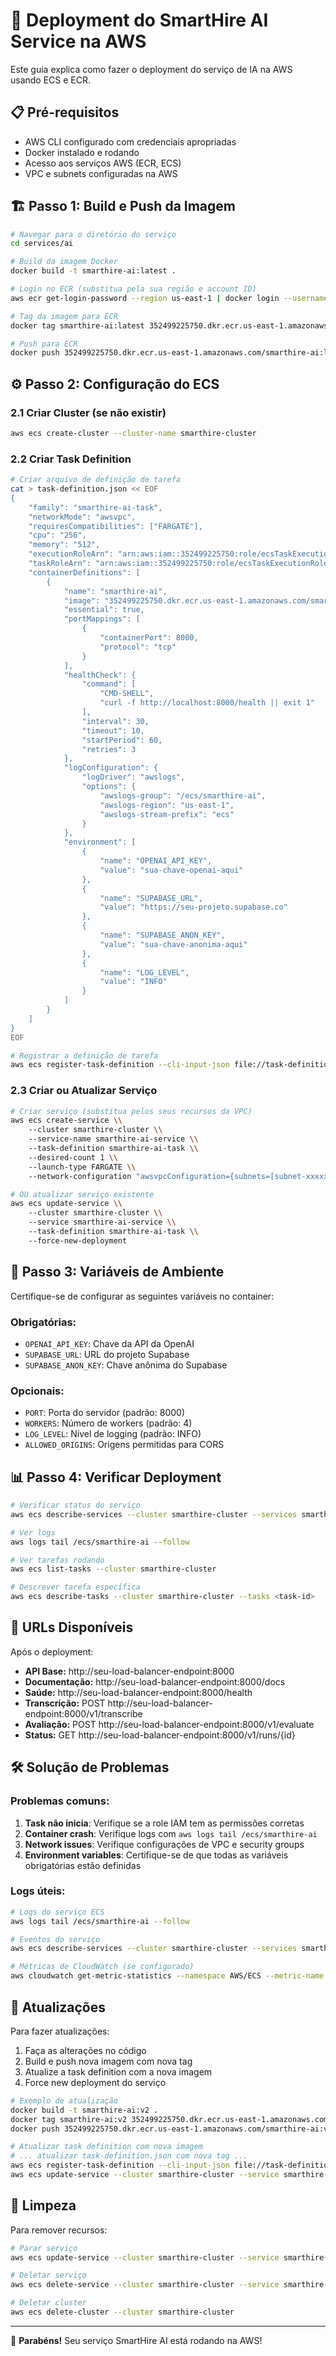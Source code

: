 # 🚀 Deployment do SmartHire AI Service na AWS

Este guia explica como fazer o deployment do serviço de IA na AWS usando ECS e ECR.

## 📋 Pré-requisitos

- AWS CLI configurado com credenciais apropriadas
- Docker instalado e rodando
- Acesso aos serviços AWS (ECR, ECS)
- VPC e subnets configuradas na AWS

## 🏗️ Passo 1: Build e Push da Imagem

```bash
# Navegar para o diretório do serviço
cd services/ai

# Build da imagem Docker
docker build -t smarthire-ai:latest .

# Login no ECR (substitua pela sua região e account ID)
aws ecr get-login-password --region us-east-1 | docker login --username AWS --password-stdin 352499225750.dkr.ecr.us-east-1.amazonaws.com

# Tag da imagem para ECR
docker tag smarthire-ai:latest 352499225750.dkr.ecr.us-east-1.amazonaws.com/smarthire-ai:latest

# Push para ECR
docker push 352499225750.dkr.ecr.us-east-1.amazonaws.com/smarthire-ai:latest
```

## ⚙️ Passo 2: Configuração do ECS

### 2.1 Criar Cluster (se não existir)

```bash
aws ecs create-cluster --cluster-name smarthire-cluster
```

### 2.2 Criar Task Definition

```bash
# Criar arquivo de definição de tarefa
cat > task-definition.json << EOF
{
    "family": "smarthire-ai-task",
    "networkMode": "awsvpc",
    "requiresCompatibilities": ["FARGATE"],
    "cpu": "256",
    "memory": "512",
    "executionRoleArn": "arn:aws:iam::352499225750:role/ecsTaskExecutionRole",
    "taskRoleArn": "arn:aws:iam::352499225750:role/ecsTaskExecutionRole",
    "containerDefinitions": [
        {
            "name": "smarthire-ai",
            "image": "352499225750.dkr.ecr.us-east-1.amazonaws.com/smarthire-ai:latest",
            "essential": true,
            "portMappings": [
                {
                    "containerPort": 8000,
                    "protocol": "tcp"
                }
            ],
            "healthCheck": {
                "command": [
                    "CMD-SHELL",
                    "curl -f http://localhost:8000/health || exit 1"
                ],
                "interval": 30,
                "timeout": 10,
                "startPeriod": 60,
                "retries": 3
            },
            "logConfiguration": {
                "logDriver": "awslogs",
                "options": {
                    "awslogs-group": "/ecs/smarthire-ai",
                    "awslogs-region": "us-east-1",
                    "awslogs-stream-prefix": "ecs"
                }
            },
            "environment": [
                {
                    "name": "OPENAI_API_KEY",
                    "value": "sua-chave-openai-aqui"
                },
                {
                    "name": "SUPABASE_URL",
                    "value": "https://seu-projeto.supabase.co"
                },
                {
                    "name": "SUPABASE_ANON_KEY",
                    "value": "sua-chave-anonima-aqui"
                },
                {
                    "name": "LOG_LEVEL",
                    "value": "INFO"
                }
            ]
        }
    ]
}
EOF

# Registrar a definição de tarefa
aws ecs register-task-definition --cli-input-json file://task-definition.json
```

### 2.3 Criar ou Atualizar Serviço

```bash
# Criar serviço (substitua pelos seus recursos da VPC)
aws ecs create-service \\
    --cluster smarthire-cluster \\
    --service-name smarthire-ai-service \\
    --task-definition smarthire-ai-task \\
    --desired-count 1 \\
    --launch-type FARGATE \\
    --network-configuration "awsvpcConfiguration={subnets=[subnet-xxxxx,subnet-yyyyy],securityGroups=[sg-xxxxx],assignPublicIp=ENABLED}"

# OU atualizar serviço existente
aws ecs update-service \\
    --cluster smarthire-cluster \\
    --service smarthire-ai-service \\
    --task-definition smarthire-ai-task \\
    --force-new-deployment
```

## 🔧 Passo 3: Variáveis de Ambiente

Certifique-se de configurar as seguintes variáveis no container:

### Obrigatórias:
- `OPENAI_API_KEY`: Chave da API da OpenAI
- `SUPABASE_URL`: URL do projeto Supabase
- `SUPABASE_ANON_KEY`: Chave anônima do Supabase

### Opcionais:
- `PORT`: Porta do servidor (padrão: 8000)
- `WORKERS`: Número de workers (padrão: 4)
- `LOG_LEVEL`: Nível de logging (padrão: INFO)
- `ALLOWED_ORIGINS`: Origens permitidas para CORS

## 📊 Passo 4: Verificar Deployment

```bash
# Verificar status do serviço
aws ecs describe-services --cluster smarthire-cluster --services smarthire-ai-service

# Ver logs
aws logs tail /ecs/smarthire-ai --follow

# Ver tarefas rodando
aws ecs list-tasks --cluster smarthire-cluster

# Descrever tarefa específica
aws ecs describe-tasks --cluster smarthire-cluster --tasks <task-id>
```

## 🔗 URLs Disponíveis

Após o deployment:

- **API Base:** http://seu-load-balancer-endpoint:8000
- **Documentação:** http://seu-load-balancer-endpoint:8000/docs
- **Saúde:** http://seu-load-balancer-endpoint:8000/health
- **Transcrição:** POST http://seu-load-balancer-endpoint:8000/v1/transcribe
- **Avaliação:** POST http://seu-load-balancer-endpoint:8000/v1/evaluate
- **Status:** GET http://seu-load-balancer-endpoint:8000/v1/runs/{id}

## 🛠️ Solução de Problemas

### Problemas comuns:

1. **Task não inicia**: Verifique se a role IAM tem as permissões corretas
2. **Container crash**: Verifique logs com `aws logs tail /ecs/smarthire-ai`
3. **Network issues**: Verifique configurações de VPC e security groups
4. **Environment variables**: Certifique-se de que todas as variáveis obrigatórias estão definidas

### Logs úteis:

```bash
# Logs do serviço ECS
aws logs tail /ecs/smarthire-ai --follow

# Eventos do serviço
aws ecs describe-services --cluster smarthire-cluster --services smarthire-ai-service

# Métricas de CloudWatch (se configurado)
aws cloudwatch get-metric-statistics --namespace AWS/ECS --metric-name CPUUtilization --dimensions Name=ServiceName,Value=smarthire-ai-service
```

## 🔄 Atualizações

Para fazer atualizações:

1. Faça as alterações no código
2. Build e push nova imagem com nova tag
3. Atualize a task definition com a nova imagem
4. Force new deployment do serviço

```bash
# Exemplo de atualização
docker build -t smarthire-ai:v2 .
docker tag smarthire-ai:v2 352499225750.dkr.ecr.us-east-1.amazonaws.com/smarthire-ai:v2
docker push 352499225750.dkr.ecr.us-east-1.amazonaws.com/smarthire-ai:v2

# Atualizar task definition com nova imagem
# ... atualizar task-definition.json com nova tag ...
aws ecs register-task-definition --cli-input-json file://task-definition.json
aws ecs update-service --cluster smarthire-cluster --service smarthire-ai-service --task-definition smarthire-ai-task --force-new-deployment
```

## 🧹 Limpeza

Para remover recursos:

```bash
# Parar serviço
aws ecs update-service --cluster smarthire-cluster --service smarthire-ai-service --desired-count 0

# Deletar serviço
aws ecs delete-service --cluster smarthire-cluster --service smarthire-ai-service

# Deletar cluster
aws ecs delete-cluster --cluster smarthire-cluster
```

---

🎉 **Parabéns!** Seu serviço SmartHire AI está rodando na AWS!
